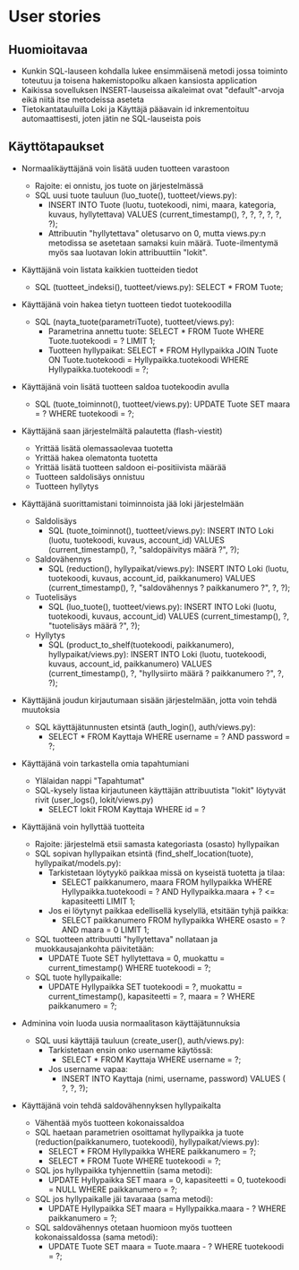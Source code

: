 # User stories

## Huomioitavaa
- Kunkin SQL-lauseen kohdalla lukee ensimmäisenä metodi jossa toiminto toteutuu ja toisena hakemistopolku alkaen kansiosta application
- Kaikissa sovelluksen INSERT-lauseissa aikaleimat ovat "default"-arvoja eikä niitä itse metodeissa aseteta
- Tietokantatauluilla Loki ja Käyttäjä pääavain id inkrementoituu automaattisesti, joten jätin ne SQL-lauseista pois

## Käyttötapaukset
* Normaalikäyttäjänä voin lisätä uuden tuotteen varastoon
  - Rajoite: ei onnistu, jos tuote on järjestelmässä
  - SQL uusi tuote tauluun (luo_tuote(), tuotteet/views.py): 
    - INSERT INTO Tuote (luotu, tuotekoodi, nimi, maara, kategoria, kuvaus, hyllytettava) VALUES (current_timestamp(), ?, ?, ?, ?, ?, ?);
    - Attribuutin "hyllytettava" oletusarvo on 0, mutta views.py:n metodissa se asetetaan samaksi kuin määrä. Tuote-ilmentymä myös saa luotavan lokin attribuuttiin "lokit".

* Käyttäjänä voin listata kaikkien tuotteiden tiedot
  - SQL (tuotteet_indeksi(), tuotteet/views.py): SELECT * FROM Tuote;

* Käyttäjänä voin hakea tietyn tuotteen tiedot tuotekoodilla
  - SQL (nayta_tuote(parametriTuote), tuotteet/views.py):
    - Parametrina annettu tuote: SELECT * FROM Tuote WHERE Tuote.tuotekoodi = ? LIMIT 1;
    - Tuotteen hyllypaikat: SELECT * FROM Hyllypaikka JOIN Tuote ON Tuote.tuotekoodi = Hyllypaikka.tuotekoodi WHERE Hyllypaikka.tuotekoodi = ?;

* Käyttäjänä voin lisätä tuotteen saldoa tuotekoodin avulla
  - SQL (tuote_toiminnot(), tuotteet/views.py): UPDATE Tuote SET maara = ? WHERE tuotekoodi = ?;

* Käyttäjänä saan järjestelmältä palautetta (flash-viestit)
  - Yrittää lisätä olemassaolevaa tuotetta
  - Yrittää hakea olematonta tuotetta
  - Yrittää lisätä tuotteen saldoon ei-positiivista määrää
  - Tuotteen saldolisäys onnistuu
  - Tuotteen hyllytys

* Käyttäjänä suorittamistani toiminnoista jää loki järjestelmään
  - Saldolisäys
    - SQL (tuote_toiminnot(), tuotteet/views.py): INSERT INTO Loki (luotu, tuotekoodi, kuvaus, account_id) VALUES (current_timestamp(), ?, "saldopäivitys määrä ?", ?); 
  - Saldovähennys
    - SQL (reduction(), hyllypaikat/views.py): INSERT INTO Loki (luotu, tuotekoodi, kuvaus, account_id, paikkanumero) VALUES (current_timestamp(), ?, "saldovähennys ? paikkanumero ?", ?, ?);
  - Tuotelisäys
    - SQL (luo_tuote(), tuotteet/views.py): INSERT INTO Loki (luotu, tuotekoodi, kuvaus, account_id) VALUES (current_timestamp(), ?, "tuotelisäys määrä ?", ?);
  - Hyllytys
    - SQL (product_to_shelf(tuotekoodi, paikkanumero), hyllypaikat/views.py): INSERT INTO Loki (luotu, tuotekoodi, kuvaus, account_id, paikkanumero) VALUES (current_timestamp(), ?, "hyllysiirto määrä ? paikkanumero ?", ?, ?);
  
* Käyttäjänä joudun kirjautumaan sisään järjestelmään, jotta voin tehdä muutoksia
  - SQL käyttäjätunnusten etsintä (auth_login(), auth/views.py): 
    - SELECT * FROM Kayttaja WHERE username = ? AND password = ?;

* Käyttäjänä voin tarkastella omia tapahtumiani
  - Ylälaidan nappi "Tapahtumat"
  - SQL-kysely listaa kirjautuneen käyttäjän attribuutista "lokit" löytyvät rivit (user_logs(), lokit/views.py)
    - SELECT lokit FROM Kayttaja WHERE id = ?
  
* Käyttäjänä voin hyllyttää tuotteita
  - Rajoite: järjestelmä etsii samasta kategoriasta (osasto) hyllypaikan
  - SQL sopivan hyllypaikan etsintä (find_shelf_location(tuote), hyllypaikat/models.py):
    - Tarkistetaan löytyykö paikkaa missä on kyseistä tuotetta ja tilaa:
      - SELECT paikkanumero, maara FROM hyllypaikka WHERE Hyllypaikka.tuotekoodi = ? AND Hyllypaikka.maara + ? <= kapasiteetti LIMIT 1;
    - Jos ei löytynyt paikkaa edellisellä kyselyllä, etsitään tyhjä paikka:
      - SELECT paikkanumero FROM hyllypaikka WHERE osasto = ? AND maara = 0 LIMIT 1;
  - SQL tuotteen attribuutti "hyllytettava" nollataan ja muokkausajankohta päivitetään:
    - UPDATE Tuote SET hyllytettava = 0, muokattu = current_timestamp() WHERE tuotekoodi = ?;
  - SQL tuote hyllypaikalle:
    - UPDATE Hyllypaikka SET tuotekoodi = ?, muokattu = current_timestamp(), kapasiteetti = ?, maara = ? WHERE paikkanumero = ?;

* Adminina voin luoda uusia normaalitason käyttäjätunnuksia
  - SQL uusi käyttäjä tauluun (create_user(), auth/views.py):
    - Tarkistetaan ensin onko username käytössä:
      - SELECT * FROM Kayttaja WHERE username = ?;
    - Jos username vapaa:
      - INSERT INTO Kayttaja (nimi, username, password) VALUES ( ?, ?, ?);

* Käyttäjänä voin tehdä saldovähennyksen hyllypaikalta
  - Vähentää myös tuotteen kokonaissaldoa
  - SQL haetaan parametrien osoittamat hyllypaikka ja tuote (reduction(paikkanumero, tuotekoodi), hyllypaikat/views.py):
    - SELECT * FROM Hyllypaikka WHERE paikkanumero = ?;
    - SELECT * FROM Tuote WHERE tuotekoodi = ?;
  - SQL jos hyllypaikka tyhjennettiin (sama metodi):
    - UPDATE Hyllypaikka SET maara = 0, kapasiteetti = 0, tuotekoodi = NULL WHERE paikkanumero = ?;
  - SQL jos hyllypaikalle jäi tavaraaa (sama metodi):
    - UPDATE Hyllypaikka SET maara = Hyllypaikka.maara - ? WHERE paikkanumero = ?;
  - SQL saldovähennys otetaan huomioon myös tuotteen kokonaissaldossa (sama metodi):
    - UPDATE Tuote SET maara = Tuote.maara - ? WHERE tuotekoodi = ?;
